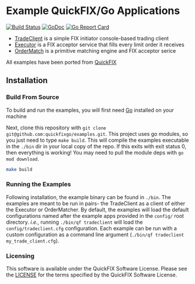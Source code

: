 # Example QuickFIX/Go Applications

[![Build Status](https://github.com/quickfixgo/examples/workflows/CI/badge.svg)](https://github.com/quickfixgo/examples/actions) [![GoDoc](https://godoc.org/github.com/quickfixgo/examples?status.png)](https://godoc.org/github.com/quickfixgo/examples) [![Go Report Card](https://goreportcard.com/badge/github.com/quickfixgo/examples)](https://goreportcard.com/report/github.com/quickfixgo/examples)

* [TradeClient](cmd/tradeclient/README.md) is a simple FIX initiator console-based trading client
* [Executor](cmd/executor/README.md) is a FIX acceptor service that fills every limit order it receives
* [OrderMatch](cmd/ordermatch/README.md) is a primitive matching engine and FIX acceptor serice

All examples have been ported from [QuickFIX](http://quickfixengine.org)

## Installation

### Build From Source
To build and run the examples, you will first need [Go](https://www.golang.org) installed on your machine

Next, clone this repository with `git clone git@github.com:quickfixgo/examples.git`. This project uses go modules, so you just need to type `make build`. This will compile the examples executable in the `./bin` dir in your local copy of the repo. If this exits with exit status 0, then everything is working! You may need to pull the module deps with `go mod download`.

```sh
make build
```

### Running the Examples

Following installation, the example binary can be found in `./bin`.  The examples are meant to be run in pairs- the TradeClient as a client of either the Executor or OrderMatcher.  By default, the examples will load the default configurations named after the example apps provided in the `config/` root directory.  <i>i.e.</i>, running `./bin/qf tradeclient` will load the `config/tradeclient.cfg` configuration.  Each example can be run with a custom configuration as a command line argument (`./bin/qf tradeclient my_trade_client.cfg`).

### Licensing

This software is available under the QuickFIX Software License. Please see the [LICENSE](LICENSE) for the terms specified by the QuickFIX Software License.
